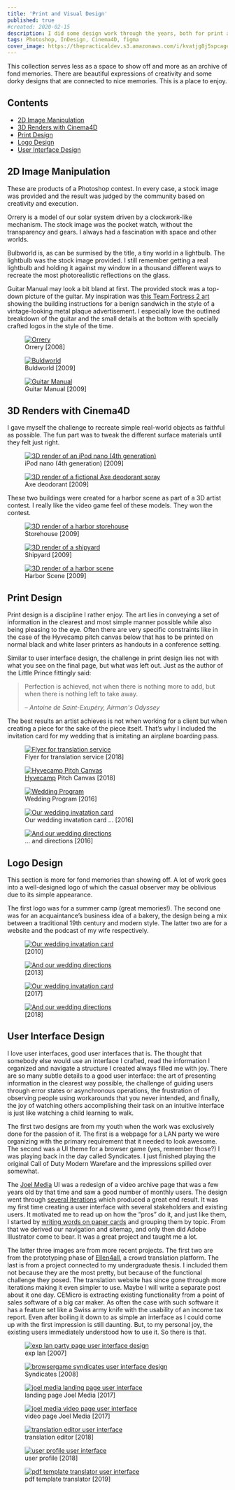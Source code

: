 ```yaml
---
title: 'Print and Visual Design'
published: true
#created: 2020-02-15
description: I did some design work through the years, both for print and web, that I still treasure
tags: Photoshop, InDesign, Cinema4D, figma
cover_image: https://thepracticaldev.s3.amazonaws.com/i/kvatjg8j5spcage2jeuj.jpg
---
```


This collection serves less as a space to show off and more as an archive of fond memories. There are beautiful expressions of creativity and some dorky designs that are connected to nice memories. This is a place to enjoy.

## Contents

- [2D Image Manipulation](#2d-image-manipulation)
- [3D Renders with Cinema4D](#3d-renders-with-cinema4d)
- [Print Design](#print-design)
- [Logo Design](#logo-design)
- [User Interface Design](#user-interface-design)

## 2D Image Manipulation

These are products of a Photoshop contest. In every case, a stock image was provided and the result was judged by the community based on creativity and execution.

Orrery is a model of our solar system driven by a clockwork-like mechanism. The stock image was the pocket watch, without the transparency and gears. I always had a fascination with space and other worlds.

Bulbworld is, as can be surmised by the title, a tiny world in a lightbulb. The lightbulb was the stock image provided. I still remember getting a real lightbulb and holding it against my window in a thousand different ways to recreate the most photorealistic reflections on the glass.

Guitar Manual may look a bit bland at first. The provided stock was a top-down picture of the guitar. My inspiration was [this Team Fortress 2 art](https://wiki.teamfortress.com/wiki/Sandvich/de#/media/File:Meetthesandvich4.PNG) showing the building instructions for a benign sandwich in the style of a vintage-looking metal plaque advertisement. I especially love the outlined breakdown of the guitar and the small details at the bottom with specially crafted logos in the style of the time.

<div class="flex items-stretch justify-around flex-wrap md:flex-no-wrap my-6">
  <figure class="w-full md:w-auto">
    <a href="/img/work/2d-orrery.jpg">
      <img
        class="md:max-h-64 rounded inline-block shadow"
        src="/img/work/2d-orrery-480.jpg"
        srcset="/img/work/2d-orrery-480.jpg 480w, /img/work/2d-orrery-640.jpg 640w, /img/work/2d-orrery-960.jpg 960w, /img/work/2d-orrery.jpg"
        alt="Orrery"
      />
    </a>
    <figcaption>Orrery [2008]</figcaption>
  </figure>
  <figure class="w-full md:w-auto mt-3 md:mt-0 md:ml-3">
    <a href="/img/work/2d-bulbworld.jpg">
      <img
        class="md:max-h-64 rounded inline-block shadow"
        src="/img/work/2d-bulbworld-480.jpg"
        srcset="/img/work/2d-bulbworld-480.jpg 480w, /img/work/2d-bulbworld-640.jpg 640w, /img/work/2d-bulbworld-960.jpg 960w, /img/work/2d-bulbworld.jpg"
        alt="Buldworld"
      />
    </a>
    <figcaption>Buldworld [2009]</figcaption>
  </figure>
  <figure class="w-full md:w-auto mt-3 md:mt-0 md:ml-3">
    <a href="/img/work/2d-guitar-manual.jpg">
      <img
        class="md:max-h-64 rounded inline-block shadow"
        src="/img/work/2d-guitar-manual-480.jpg"
        srcset="/img/work/2d-guitar-manual-480.jpg 480w, /img/work/2d-guitar-manual-640.jpg 640w, /img/work/2d-guitar-manual-960.jpg 960w, /img/work/2d-guitar-manual.jpg"
        alt="Guitar Manual"
      />
    </a>
    <figcaption>Guitar Manual [2009]</figcaption>
  </figure>
</div>

## 3D Renders with Cinema4D

I gave myself the challenge to recreate simple real-world objects as faithful as possible. The fun part was to tweak the different surface materials until they felt just right.

<div class="flex items-stretch justify-around flex-wrap md:flex-no-wrap my-6">
  <figure class="w-full md:w-auto">
    <a href="/img/work/3d-ipod-nano.jpg">
      <img
        class="md:max-h-64 rounded inline-block shadow"
        src="/img/work/3d-ipod-nano-480.jpg"
        srcset="/img/work/3d-ipod-nano-480.jpg 480w, /img/work/3d-ipod-nano-640.jpg 640w, /img/work/3d-ipod-nano-960.jpg 960w, /img/work/3d-ipod-nano.jpg"
        alt="3D render of an iPod nano (4th generation)"
      />
    </a>
    <figcaption>iPod nano (4th generation) [2009]</figcaption>
  </figure>
  <figure class="w-full md:w-auto mt-3 md:mt-0 md:ml-3">
    <a href="/img/work/3d-axe-deodorant.jpg">
      <img
        class="md:max-h-64 rounded inline-block shadow"
        src="/img/work/3d-axe-deodorant-480.jpg"
        srcset="/img/work/3d-axe-deodorant-480.jpg 480w, /img/work/3d-axe-deodorant-640.jpg 640w, /img/work/3d-axe-deodorant-960.jpg 960w, /img/work/3d-axe-deodorant.jpg"
        alt="3D render of a fictional Axe deodorant spray"
      />
    </a>
    <figcaption>Axe deodorant [2009]</figcaption>
  </figure>
</div>

These two buildings were created for a harbor scene as part of a 3D artist contest. I really like the video game feel of these models. They won the contest.

<div class="flex items-stretch justify-around flex-wrap md:flex-no-wrap my-6">
  <figure class="w-full md:w-auto">
    <a href="/img/work/3d-harbor-storehouse.jpg">
      <img
        class="md:max-h-64 rounded inline-block shadow"
        src="/img/work/3d-harbor-storehouse-480.jpg"
        srcset="/img/work/3d-harbor-storehouse-480.jpg 480w, /img/work/3d-harbor-storehouse-640.jpg 640w, /img/work/3d-harbor-storehouse-960.jpg 960w, /img/work/3d-harbor-storehouse.jpg"
        alt="3D render of a harbor storehouse"
      />
    </a>
    <figcaption>Storehouse [2009]</figcaption>
  </figure>
  <figure class="w-full md:w-auto mt-3 md:mt-0 md:ml-3">
    <a href="/img/work/3d-harbor-shipyard.jpg">
      <img
        class="md:max-h-64 rounded inline-block shadow"
        src="/img/work/3d-harbor-shipyard-480.jpg"
        srcset="/img/work/3d-harbor-shipyard-480.jpg 480w, /img/work/3d-harbor-shipyard-640.jpg 640w, /img/work/3d-harbor-shipyard-960.jpg 960w, /img/work/3d-harbor-shipyard.jpg"
        alt="3D render of a shipyard"
      />
    </a>
    <figcaption>Shipyard [2009]</figcaption>
  </figure>
  <figure class="w-full md:w-auto mt-3 md:mt-0 md:ml-3">
    <a href="/img/work/3d-harbor-scene.jpg">
      <img
        class="md:max-h-64 rounded inline-block shadow"
        src="/img/work/3d-harbor-scene-480.jpg"
        srcset="/img/work/3d-harbor-scene-480.jpg 480w, /img/work/3d-harbor-scene-640.jpg 640w, /img/work/3d-harbor-scene-960.jpg 960w, /img/work/3d-harbor-scene.jpg"
        alt="3D render of a harbor scene"
      />
    </a>
    <figcaption>Harbor Scene [2009]</figcaption>
  </figure>
</div>

<!-- This work in progress render of a futuristic space ship comes with a turret animation. Even though the animation is very simple I had great fun tweaking it until it felt just right inconveying the mass and recoil of each shot.

<div class="flex items-stretch justify-around flex-wrap md:flex-no-wrap my-6">
  <figure class="w-full md:w-auto">
    <a href="/img/work/3d-spaceship-feme.jpg">
      <img
        class="max-h-64 rounded inline-block shadow"
        src="/img/work/3d-spaceship-feme-480.jpg"
        srcset="/img/work/3d-spaceship-feme-480.jpg 480w, /img/work/3d-spaceship-feme-640.jpg 640w, /img/work/3d-spaceship-feme.jpg"
        alt="3D render of a work in progress spaceship"
      />
    </a>
    <figcaption>Spaceship WIP [2009]</figcaption>
  </figure>
  <figure class="w-full md:w-auto ml-3">
    <a href="/img/work/3d-turret-animation.gif">
      <img
        class="max-h-64 rounded inline-block shadow"
        src="/img/work/3d-turret-animation.gif"
        alt="3D animation of a turret"
      />
    </a>
    <figcaption>Turret Animation [2009]</figcaption>
  </figure>
</div> -->

## Print Design

Print design is a discipline I rather enjoy. The art lies in conveying a set of information in the clearest and most simple manner possible while also being pleasing to the eye. Often there are very specific constraints like in the case of the Hyvecamp pitch canvas below that has to be printed on normal black and white laser printers as handouts in a conference setting.

Similar to user interface design, the challenge in print design lies not with what you see on the final page, but what was left out. Just as the author of the Little Prince fittingly said:

> Perfection is achieved, not when there is nothing more to add, but when there is nothing left to take away.
>
> – _Antoine de Saint-Exupéry, Airman's Odyssey_

The best results an artist achieves is not when working for a client but when creating a piece for the sake of the piece itself. That’s why I included the invitation card for my wedding that is imitating an airplane boarding pass.

<div class="flex items-stretch justify-around flex-wrap md:flex-no-wrap my-6">
  <figure class="w-full md:w-auto">
    <a href="/img/work/print-ellen4all-flyer.jpg">
      <img
        class="max-h-64 rounded inline-block shadow"
        src="/img/work/print-ellen4all-flyer-480.jpg"
        srcset="/img/work/print-ellen4all-flyer-480.jpg 480w, /img/work/print-ellen4all-flyer-640.jpg 640w, /img/work/print-ellen4all-flyer.jpg"
        alt="Flyer for translation service"
      />
    </a>
    <figcaption>Flyer for translation service [2018]</figcaption>
  </figure>
  <figure class="w-full md:w-auto mt-3 md:mt-0 md:ml-3">
    <a href="/img/work/print-hyvecamp-pitch-canvas.jpg">
      <img
        class="max-h-64 rounded inline-block shadow"
        src="/img/work/print-hyvecamp-pitch-canvas-480.jpg"
        srcset="/img/work/print-hyvecamp-pitch-canvas-480.jpg 480w, /img/work/print-hyvecamp-pitch-canvas-640.jpg 640w, /img/work/print-hyvecamp-pitch-canvas.jpg"
        alt="Hyvecamp Pitch Canvas"
      />
    </a>
    <figcaption><a href="http://www.hyvecamp.com/">Hyvecamp</a> Pitch Canvas [2018]</figcaption>
  </figure>
  <figure class="w-full md:w-auto mt-3 md:mt-0 md:ml-3">
    <a href="/img/work/print-wedding-program.jpg">
      <img
        class="max-h-64 rounded inline-block shadow"
        src="/img/work/print-wedding-program-480.jpg"
        srcset="/img/work/print-wedding-program-480.jpg 480w, /img/work/print-wedding-program-640.jpg 640w, /img/work/print-wedding-program.jpg"
        alt="Wedding Program"
      />
    </a>
    <figcaption>Wedding Program [2016]</figcaption>
  </figure>
</div>


<div class="flex items-stretch justify-around flex-wrap md:flex-no-wrap my-6">
  <figure class="w-full md:w-auto">
    <a href="/img/work/print-wedding-invite-1.jpg">
      <img
        class="md:max-h-64 rounded inline-block shadow"
        src="/img/work/print-wedding-invite-1-480.jpg"
        srcset="/img/work/print-wedding-invite-1-480.jpg 480w, /img/work/print-wedding-invite-1-640.jpg 640w, /img/work/print-wedding-invite-1.jpg"
        alt="Our wedding invatation card"
      />
    </a>
    <figcaption>Our wedding invatation card ... [2016]</figcaption>
  </figure>
  <figure class="w-full md:w-auto mt-3 md:mt-0 md:ml-3">
    <a href="/img/work/print-wedding-invite-2.jpg">
      <img
        class="md:max-h-64 rounded inline-block shadow"
        src="/img/work/print-wedding-invite-2-480.jpg"
        srcset="/img/work/print-wedding-invite-2-480.jpg 480w, /img/work/print-wedding-invite-2-640.jpg 640w, /img/work/print-wedding-invite-2.jpg"
        alt="And our wedding directions"
      />
    </a>
    <figcaption>... and directions [2016]</figcaption>
  </figure>
</div>


## Logo Design

This section is more for fond memories than showing off. A lot of work goes into a well-designed logo of which the casual observer may be oblivious due to its simple appearance.

The first logo was for a summer camp (great memories!). The second one was for an acquaintance’s business idea of a bakery, the design being a mix between a traditional 19th century and modern style. The latter two are for a website and the podcast of my wife respectively.

<div class="flex items-stretch justify-around flex-wrap md:flex-no-wrap my-6">
  <figure class="w-full md:w-auto">
    <a href="/img/work/logo-gallierlager.jpg">
      <img
        class="max-h-64 rounded inline-block shadow"
        src="/img/work/logo-gallierlager-480.jpg"
        srcset="/img/work/logo-gallierlager-480.jpg 480w, /img/work/logo-gallierlager-640.jpg 640w, /img/work/logo-gallierlager.jpg"
        alt="Our wedding invatation card"
      />
    </a>
    <figcaption>[2010]</figcaption>
  </figure>
  <figure class="w-full md:w-auto mt-3 md:mt-0 md:ml-3">
    <a href="/img/work/logo-lighthouse-goods.jpg">
      <img
        class="max-h-64 rounded inline-block shadow"
        src="/img/work/logo-lighthouse-goods-480.jpg"
        srcset="/img/work/logo-lighthouse-goods-480.jpg 480w, /img/work/logo-lighthouse-goods-640.jpg 640w, /img/work/logo-lighthouse-goods.jpg"
        alt="And our wedding directions"
      />
    </a>
    <figcaption>[2013]</figcaption>
  </figure>
  <figure class="w-full md:w-auto mt-3 md:mt-0 md:ml-3">
    <a href="/img/work/logo-ide.png">
      <img
        class="max-h-64 rounded inline-block shadow"
        src="/img/work/logo-ide-480.png"
        srcset="/img/work/logo-ide-480.png 480w, /img/work/logo-ide-640.png 640w, /img/work/logo-ide.png"
        alt="Our wedding invatation card"
      />
    </a>
    <figcaption>[2017]</figcaption>
  </figure>
  <figure class="w-full md:w-auto mt-3 md:mt-0 md:ml-3">
    <a href="/img/work/logo-papo-missionario.jpg">
      <img
        class="max-h-64 rounded inline-block shadow"
        src="/img/work/logo-papo-missionario-480.jpg"
        srcset="/img/work/logo-papo-missionario-480.jpg 480w, /img/work/logo-papo-missionario-640.jpg 640w, /img/work/logo-papo-missionario.jpg"
        alt="And our wedding directions"
      />
    </a>
    <figcaption>[2018]</figcaption>
  </figure>
</div>


## User Interface Design

I love user interfaces, good user interfaces that is. The thought that somebody else would use an interface I crafted, read the information I organized and navigate a structure I created always filled me with joy. There are so many subtle details to a good user interface: the art of presenting information in the clearest way possible, the challenge of guiding users through error states or asynchronous operations, the frustration of observing people using workarounds that you never intended, and finally, the joy of watching others accomplishing their task on an intuitive interface is just like watching a child learning to walk.

The first two designs are from my youth when the work was exclusively done for the passion of it. The first is a webpage for a LAN party we were organizing with the primary requirement that it needed to look awesome. The second was a UI theme for a browser game (yes, remember those?) I was playing back in the day called Syndicates. I just finished playing the original Call of Duty Modern Warefare and the impressions spilled over somewhat.

The [Joel Media](https://www.joelmedia.de/) UI was a redesign of a video archive page that was a few years old by that time and saw a good number of monthly users. The design went through [several iterations](/img/work/ui-joelmedia-iterations.jpg) which produced a great end result. It was my first time creating a user interface with several stakeholders and existing users. It motivated me to read up on how the “pros” do it, and just like them, I started by [writing words on paper cards](/img/work/ui-joelmedia-prototyping.jpg) and grouping them by topic. From that we derived our navigation and sitemap, and only then did Adobe Illustrator come to bear. It was a great project and taught me a lot.

The latter three images are from more recent projects. The first two are from the prototyping phase of [Ellen4all](https://www.ellen4all.org/), a crowd translation platform. The last is from a project connected to my undergraduate thesis. I included them not because they are the most pretty, but because of the functional challenge they posed. The translation website has since gone through more iterations making it even simpler to use. Maybe I will write a separate post about it one day. CEMicro is extracting existing functionality from a point of sales software of a big car maker. As often the case with such software it has a feature set like a Swiss army knife with the usability of an income tax report. Even after boiling it down to as simple an interface as I could come up with the first impression is still daunting. But, to my personal joy, the existing users immediately understood how to use it. So there is that.

<div class="flex items-stretch justify-around flex-wrap md:flex-no-wrap my-6">
  <figure class="w-full md:w-auto">
    <a href="/img/work/ui-exp-lan.jpg">
      <img
        class="md:max-h-64 rounded inline-block shadow"
        src="/img/work/ui-exp-lan-480.jpg"
        srcset="/img/work/ui-exp-lan-480.jpg 480w, /img/work/ui-exp-lan-640.jpg 640w, /img/work/ui-exp-lan.jpg"
        alt="exp lan party page user interface design"
      />
    </a>
    <figcaption>exp lan [2007]</figcaption>
  </figure>
  <figure class="w-full md:w-auto mt-3 md:mt-0 md:ml-3">
    <a href="/img/work/ui-syndicates-ui-pack.jpg">
      <img
        class="md:max-h-64 rounded inline-block shadow"
        src="/img/work/ui-syndicates-ui-pack-480.jpg"
        srcset="/img/work/ui-syndicates-ui-pack-480.jpg 480w, /img/work/ui-syndicates-ui-pack-640.jpg 640w, /img/work/ui-syndicates-ui-pack.jpg"
        alt="browsergame syndicates user interface design"
      />
    </a>
    <figcaption>Syndicates [2008]</figcaption>
  </figure>
  <figure class="w-full md:w-auto mt-3 md:mt-0 md:ml-3">
    <a href="/img/work/ui-joelmedia-landing.jpg">
      <img
        class="md:max-h-64 rounded inline-block shadow"
        src="/img/work/ui-joelmedia-landing-480.jpg"
        srcset="/img/work/ui-joelmedia-landing-480.jpg 480w, /img/work/ui-joelmedia-landing-640.jpg 640w, /img/work/ui-joelmedia-landing.jpg"
        alt="joel media landing page user interface"
      />
    </a>
    <figcaption>landing page Joel Media [2017]</figcaption>
  </figure>
  <figure class="w-full md:w-auto mt-3 md:mt-0 md:ml-3">
    <a href="/img/work/ui-joelmedia-video.jpg">
      <img
        class="md:max-h-64 rounded inline-block shadow"
        src="/img/work/ui-joelmedia-video-480.jpg"
        srcset="/img/work/ui-joelmedia-video-480.jpg 480w, /img/work/ui-joelmedia-video-640.jpg 640w, /img/work/ui-joelmedia-video.jpg"
        alt="joel media video page user interface"
      />
    </a>
    <figcaption>video page Joel Media [2017]</figcaption>
  </figure>
</div>

<div class="flex items-stretch justify-around flex-wrap md:flex-no-wrap my-6">
  <figure class="w-full md:w-auto">
    <a href="/img/work/ui-translation-editor.jpg">
      <img
        class="md:max-h-64 rounded inline-block shadow"
        src="/img/work/ui-translation-editor-480.jpg"
        srcset="/img/work/ui-translation-editor-480.jpg 480w, /img/work/ui-translation-editor-640.jpg 640w, /img/work/ui-translation-editor.jpg"
        alt="translation editor user interface"
      />
    </a>
    <figcaption>translation editor [2018]</figcaption>
  </figure>
  <figure class="w-full md:w-auto mt-3 md:mt-0 md:ml-3">
    <a href="/img/work/ui-user-profile.png">
      <img
        class="md:max-h-64 rounded inline-block shadow"
        src="/img/work/ui-user-profile-480.png"
        srcset="/img/work/ui-user-profile-480.png 480w, /img/work/ui-user-profile-640.png 640w, /img/work/ui-user-profile.png"
        alt="user profile user interface"
      />
    </a>
    <figcaption>user profile [2018]</figcaption>
  </figure>
  <figure class="w-full md:w-auto mt-3 md:mt-0 md:ml-3">
    <a href="/img/work/ui-cemicro.png">
      <img
        class="md:max-h-64 rounded inline-block shadow"
        src="/img/work/ui-cemicro-480.png"
        srcset="/img/work/ui-cemicro-480.png 480w, /img/work/ui-cemicro-640.png 640w, /img/work/ui-cemicro.png"
        alt="pdf template translator user interface"
      />
    </a>
    <figcaption>pdf template translator [2019]</figcaption>
  </figure>
</div>



<!--
- wedding invitation + programm
- mission institute boardgame
- some of the logos
- podcast cover art
-->


